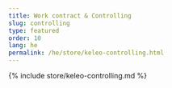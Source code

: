 ```yaml
---
title: Work contract & Controlling
slug: controlling
type: featured
order: 10
lang: he
permalink: /he/store/keleo-controlling.html
---
```


{% include store/keleo-controlling.md %}
 
